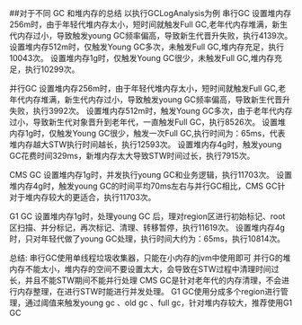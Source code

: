 ##对于不同 GC 和堆内存的总结
以执行GCLogAnalysis为例
串行GC
设置堆内存256m时，由于年轻代堆内存太小，短时间就触发Full GC,老年代内存堆满，新生代内存过小，导致触发young GC频率偏高，导致新生代晋升失败，执行4139次。
设置堆内存512m时，仅触发Young GC多次，未触发Full GC,堆内存充足，执行10043次。
设置堆内存1g时，仅触发Young GC很少，未触发Full GC,堆内存充足，执行10299次。

并行GC
设置堆内存256m时，由于年轻代堆内存太小，短时间就触发Full GC,老年代内存堆满，新生代内存过小，导致触发young GC频率偏高，导致新生代晋升失败，执行3992次。
设置堆内存512m时，触发Young GC多次，由于老年代内存过小，导致新生代对象晋升到老年代，一直触发Full GC，执行8526次。
设置堆内存1g时，仅触发Young GC很少，触发一次Full GC,执行时间为：65ms，代表堆内存越大STW执行时间越长，执行12593次。
设置堆内存4g时，触发young GC花费时间329ms，新堆内存太大导致STW时间过长，执行7915次。

CMS GC
设置堆内存1g时，并发执行young GC和业务逻辑，执行11703次。
设置堆内存4g时，触发young GC的时间平均70ms左右与并行GC相比，CMS GC针对于堆内存较大的更适合，执行11703次。

G1 GC
设置堆内存1g时，处理young GC 后，理对region区进行初始标记、root区扫描、并分标记，再次标记、清理、转移暂停，执行11619次。
设置堆内存4g时，只对年轻代做了young GC处理，执行时间大约为：65ms，执行10814次。

总结:
串行GC使用单线程垃圾收集器，只能在小内存的jvm中使用即可
并行G的堆内存不能太小，堆内存的空间不要设置太大，会导致在STW过程中清理时间过长，并且不能STW期间不能并行处理
CMS GC是针对老年代的内存清理，不会进行内存整理，在进行STW时能进行并发处理。
G1 GC使用分成多个region进行管理，通过阈值来触发young gc 、old gc 、full gc，针对堆内存较大，推荐使用G1 GC